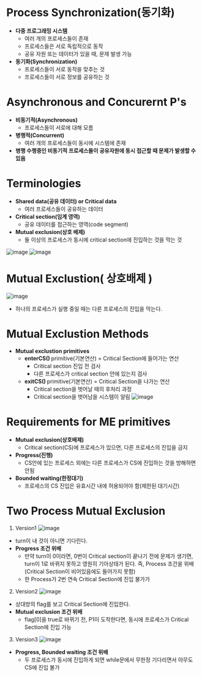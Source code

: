 <h1> Process Synchronization(동기화) </h1>

- <b> 다중 프로그래밍 시스템 </b>
  - 여러 개의 프로세스들이 존재
  - 프로세스들은 서로 독립적으로 동작
  - 공유 자원 또는 데이터가 있을 때, 문제 발생 가능
- <b> 동기화(Synchronization) </b>
  - 프로세스들이 서로 동작을 맞추는 것
  - 프로세스들이 서로 정보를 공유하는 것

<h1> Asynchronous and Concurernt P's </h1>

- <b> 비동기적(Asynchronous) </b>
  - 프로세스들이 서로에 대해 모름
- <b> 병행적(Concurrent) </b>
  - 여러 개의 프로세스들이 동시에 시스템에 존재
- <b> 병행 수행중인 비동기적 프로세스들이 공유자원에 동시 접근할 때 문제가 발생할 수 있음 </b>

<h1> Terminologies </h1>

- <b> Shared data(공유 데이터) or Critical data </b>
  - 여러 프로세스들이 공유하는 데이터
- <b> Critical section(임계 영역) </b>
  - 공유 데이터를 접근하는 영역(code segment)
- <b> Mutual exclusion(상호 배제) </b>
  - 둘 이상의 프로세스가 동시에 critical section에 진입하는 것을 막는 것

![image](https://github.com/youbeen2798/Deep-CS-study_for_interview/assets/62228401/cea8d21a-874f-4c65-9a7d-513634f85b49)
![image](https://github.com/youbeen2798/Deep-CS-study_for_interview/assets/62228401/f4b01d65-3bab-4cdf-9656-d8c68539344e)

<h1> Mutual Exclustion( 상호배제 ) </h1>

![image](https://github.com/youbeen2798/Deep-CS-study_for_interview/assets/62228401/683c67ae-0555-470f-92d4-5406d8b725c3)
- 하나의 프로세스가 실행 중일 때는 다른 프로세스의 진입을 막는다.

<h1> Mutual Exclustion Methods </h1>

- <b> Mutual exclustion primitives </b>
  - <b> enterCS() </b> primitive(기본연산) = Critical Section에 들어가는 연산
    - Critical section 진입 전 검사
    - 다른 프로세스가 critical section 안에 있는지 검사
  - <b> exitCS() </b> primitive(기본연산) = Critical Section을 나가는 연산 
    - Critical section을 벗어날 때의 후처리 과정
    - Critical section을 벗어남을 시스템이 알림
      ![image](https://github.com/youbeen2798/Deep-CS-study_for_interview/assets/62228401/4d6e2192-8aa5-4466-aba2-f1aef5b5dc74)

<h1> Requirements for ME primitives </h1>

- <b> Mutual exclusion(상호배제) </b>
  - Critical section(CS)에 프로세스가 있으면, 다른 프로세스의 진입을 금지
- <b> Progress(진행) </b>
  - CS안에 있는 프로세스 외에는 다른 프로세스가 CS에 진입하는 것을 방해하면 안됨
- <b> Bounded waiting(한정대기) </b>
  - 프로세스의 CS 진입은 유효시간 내에 허용되어야 함(제한된 대기시간)

<h1> Two Process Mutual Exclusion </h1>

1. Version1
![image](https://github.com/youbeen2798/Deep-CS-study_for_interview/assets/62228401/86bac0f1-1634-4557-80d9-33549bb2a7bb)
- turn이 내 것이 아니면 기다린다.
- <b> Progress 조건 위배 </b>
  - 만약 turn이 0이라면, 0번이 Critical section이 끝나기 전에 문제가 생기면, turn이 1로 바뀌지 못하고 영원히 기아상태가 된다. 즉, Process 조건을 위배(Critical Section이 비어있음에도 들어가지 못함)
  - 한 Process가 2번 연속 Critical Section에 진입 불가가

2. Version2
![image](https://github.com/youbeen2798/Deep-CS-study_for_interview/assets/62228401/1c40ebf2-2e55-4bad-b921-eb5ae45d6c1d)
- 상대방의 flag를 보고 Critical Section에 진입한다.
- <b> Mutual exclusion 조건 위배 </b>
  - flag[0]을 true로 바뀌기 전, P1이 도착한다면, 동시에 프로세스가 Critical Section에 진입 가능

3. Version3
![image](https://github.com/youbeen2798/Deep-CS-study_for_interview/assets/62228401/df9bb77d-2fe8-4cc1-8fa5-8990cdb58ba4)
- <b> Progress, Bounded waiting 조건 위배 </b>
  - 두 프로세스가 동시에 진입하게 되면 while문에서 무한정 기다리면서 아무도 CS에 진입 불가
